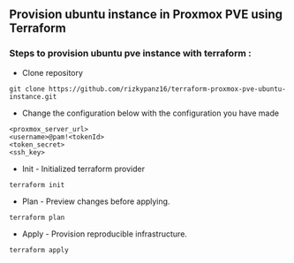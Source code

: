 ## Provision ubuntu instance in Proxmox PVE using Terraform

### Steps to provision ubuntu pve instance with terraform :

- Clone repository
```
git clone https://github.com/rizkypanz16/terraform-proxmox-pve-ubuntu-instance.git
```
- Change the configuration below with the configuration you have made 
```
<proxmox_server_url>
<username>@pam!<tokenId>
<token_secret>
<ssh_key>
```
- Init - Initialized terraform provider
```
terraform init
```
- Plan - Preview changes before applying.
```
terraform plan
```
- Apply - Provision reproducible infrastructure.
```
terraform apply
```
